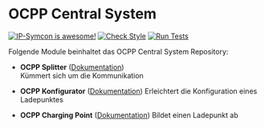 # OCPP Central System

[![IP-Symcon is awesome!](https://img.shields.io/badge/IP--Symcon-6.4-blue.svg)](https://www.symcon.de)
[![Check Style](https://github.com/symcon/ocpp/workflows/Check%20Style/badge.svg)](https://github.com/symcon/ocpp/actions)
[![Run Tests](https://github.com/symcon/ocpp/workflows/Run%20Tests/badge.svg)](https://github.com/symcon/ocpp/actions)


Folgende Module beinhaltet das OCPP Central System Repository:

- __OCPP Splitter__ ([Dokumentation](https://www.symcon.de/de/service/dokumentation/modulreferenz/ocpp/))  
	Kümmert sich um die Kommunikation

- __OCPP Konfigurator__ ([Dokumentation](https://www.symcon.de/de/service/dokumentation/modulreferenz/ocpp/)) 
	Erleichtert die Konfiguration eines Ladepunktes

- __OCPP Charging Point__ ([Dokumentation](https://www.symcon.de/de/service/dokumentation/modulreferenz/ocpp/))
	Bildet einen Ladepunkt ab
